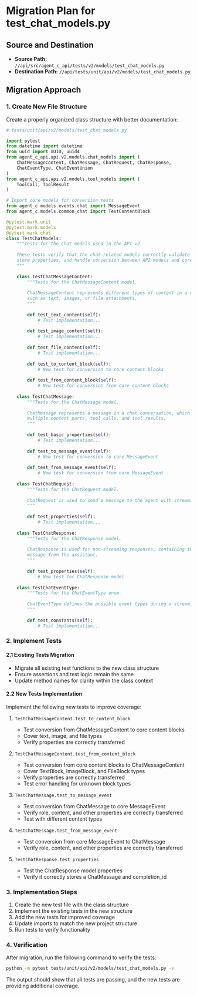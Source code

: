 # Migration Plan for test_chat_models.py

## Source and Destination

- **Source Path:** `//api/src/agent_c_api/tests/v2/models/test_chat_models.py`
- **Destination Path:** `//api/tests/unit/api/v2/models/test_chat_models.py`

## Migration Approach

### 1. Create New File Structure

Create a properly organized class structure with better documentation:

```python
# tests/unit/api/v2/models/test_chat_models.py

import pytest
from datetime import datetime
from uuid import UUID, uuid4
from agent_c_api.api.v2.models.chat_models import (
    ChatMessageContent, ChatMessage, ChatRequest, ChatResponse,
    ChatEventType, ChatEventUnion
)
from agent_c_api.api.v2.models.tool_models import (
    ToolCall, ToolResult
)

# Import core models for conversion tests
from agent_c.models.events.chat import MessageEvent
from agent_c.models.common_chat import TextContentBlock

@pytest.mark.unit
@pytest.mark.models
@pytest.mark.chat
class TestChatModels:
    """Tests for the chat models used in the API v2.
    
    These tests verify that the chat-related models correctly validate input,
    store properties, and handle conversion between API models and core models.
    """
    
    class TestChatMessageContent:
        """Tests for the ChatMessageContent model.
        
        ChatMessageContent represents different types of content in a chat message,
        such as text, images, or file attachments.
        """
        
        def test_text_content(self):
            # Test implementation...
            
        def test_image_content(self):
            # Test implementation...
            
        def test_file_content(self):
            # Test implementation...
            
        def test_to_content_block(self):
            # New test for conversion to core content blocks
            
        def test_from_content_block(self):
            # New test for conversion from core content blocks
    
    class TestChatMessage:
        """Tests for the ChatMessage model.
        
        ChatMessage represents a message in a chat conversation, which can contain
        multiple content parts, tool calls, and tool results.
        """
        
        def test_basic_properties(self):
            # Test implementation...
            
        def test_to_message_event(self):
            # New test for conversion to core MessageEvent
            
        def test_from_message_event(self):
            # New test for conversion from core MessageEvent
    
    class TestChatRequest:
        """Tests for the ChatRequest model.
        
        ChatRequest is used to send a message to the agent with streaming control.
        """
        
        def test_properties(self):
            # Test implementation...
    
    class TestChatResponse:
        """Tests for the ChatResponse model.
        
        ChatResponse is used for non-streaming responses, containing the complete
        message from the assistant.
        """
        
        def test_properties(self):
            # New test for ChatResponse model
    
    class TestChatEventType:
        """Tests for the ChatEventType enum.
        
        ChatEventType defines the possible event types during a streaming chat interaction.
        """
        
        def test_constants(self):
            # Test implementation...
```

### 2. Implement Tests

#### 2.1 Existing Tests Migration

- Migrate all existing test functions to the new class structure
- Ensure assertions and test logic remain the same
- Update method names for clarity within the class context

#### 2.2 New Tests Implementation

Implement the following new tests to improve coverage:

1. `TestChatMessageContent.test_to_content_block`
   - Test conversion from ChatMessageContent to core content blocks
   - Cover text, image, and file types
   - Verify properties are correctly transferred

2. `TestChatMessageContent.test_from_content_block`
   - Test conversion from core content blocks to ChatMessageContent
   - Cover TextBlock, ImageBlock, and FileBlock types
   - Verify properties are correctly transferred
   - Test error handling for unknown block types

3. `TestChatMessage.test_to_message_event`
   - Test conversion from ChatMessage to core MessageEvent
   - Verify role, content, and other properties are correctly transferred
   - Test with different content types

4. `TestChatMessage.test_from_message_event`
   - Test conversion from core MessageEvent to ChatMessage
   - Verify role, content, and other properties are correctly transferred

5. `TestChatResponse.test_properties`
   - Test the ChatResponse model properties
   - Verify it correctly stores a ChatMessage and completion_id

### 3. Implementation Steps

1. Create the new test file with the class structure
2. Implement the existing tests in the new structure
3. Add the new tests for improved coverage
4. Update imports to match the new project structure
5. Run tests to verify functionality

### 4. Verification

After migration, run the following command to verify the tests:

```bash
python -m pytest tests/unit/api/v2/models/test_chat_models.py -v
```

The output should show that all tests are passing, and the new tests are providing additional coverage.